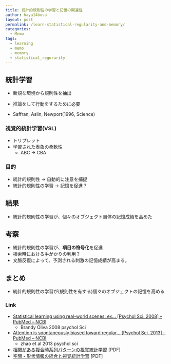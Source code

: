 ```yaml
---
title: 統計的規則性の学習と記憶の関連性
author: haya14busa
layout: post
permalink: /learn-statistical-regularity-and-memory/
categories:
  - Memo
tags:
  - learning
  - memo
  - memory
  - statistical_regurarity
---
```

## 統計学習

*   新規な環境から規則性を抽出
*   推論をして行動をするために必要

*   Saffran, Aslin, Newport(1996, Science)

### 視覚的統計学習(VSL)

*   トリプレット
*   学習された表象の柔軟性 
    *   ABC -> CBA

### 目的

*   統計的規則性 -> 自動的に注意を捕捉
*   統計的規則性の学習 -> 記憶を促進？

## 結果

*   統計的規則性の学習が、個々のオブジェクト自体の記憶成績を高めた

## 考察

*   統計的規則性の学習が、**項目の符号化**を促進
*   検索時における手がかりの利用？
*   文脈反復によって、予測される刺激の記憶成績が高まる。

## まとめ

*   統計的規則性の学習が(規則性を有する)個々のオブジェクトの記憶を高める

### Link

*   [Statistical learning using real-world scenes: ex&#8230; [Psychol Sci. 2008] &#8211; PubMed &#8211; NCBI][1] 
    *   Brandy Oliva 2008 psychol Sci
*   [Attention is spontaneously biased toward regular&#8230; [Psychol Sci. 2013] &#8211; PubMed &#8211; NCBI][2] 
    *   zhao et al 2013 psychol sci
*   [相関がある複合時系列パターンの視覚統計学習][3] [PDF]
*   [空間・形状情報の統合と視覚統計学習][4] [PDF]

 [1]: http://www.ncbi.nlm.nih.gov/pubmed/?term=Brandy+Oliva+2008+psychol+Sci
 [2]: http://www.ncbi.nlm.nih.gov/pubmed/?term=zhao+et+al+2013+psychol+sci
 [3]: http://cortex.csse.muroran-it.ac.jp/papers/abe_bs_resume.pdf
 [4]: http://cortex.csse.muroran-it.ac.jp/papers/nc2011-131.pdf